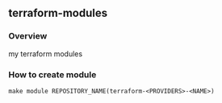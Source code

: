 ## terraform-modules

### Overview
my terraform modules

### How to create module
```shell script
make module REPOSITORY_NAME(terraform-<PROVIDERS>-<NAME>)
```
